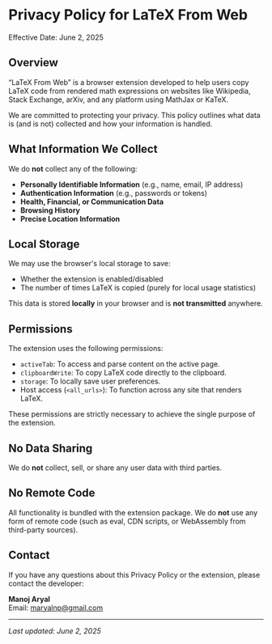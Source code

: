 # Privacy Policy for LaTeX From Web

Effective Date: June 2, 2025

## Overview

“LaTeX From Web” is a browser extension developed to help users copy LaTeX code from rendered math expressions on websites like Wikipedia, Stack Exchange, arXiv, and any platform using MathJax or KaTeX.

We are committed to protecting your privacy. This policy outlines what data is (and is not) collected and how your information is handled.

## What Information We Collect

We do **not** collect any of the following:

- **Personally Identifiable Information** (e.g., name, email, IP address)
- **Authentication Information** (e.g., passwords or tokens)
- **Health, Financial, or Communication Data**
- **Browsing History**
- **Precise Location Information**

## Local Storage

We may use the browser's local storage to save:

- Whether the extension is enabled/disabled
- The number of times LaTeX is copied (purely for local usage statistics)

This data is stored **locally** in your browser and is **not transmitted** anywhere.

## Permissions

The extension uses the following permissions:

- `activeTab`: To access and parse content on the active page.
- `clipboardWrite`: To copy LaTeX code directly to the clipboard.
- `storage`: To locally save user preferences.
- Host access (`<all_urls>`): To function across any site that renders LaTeX.

These permissions are strictly necessary to achieve the single purpose of the extension.

## No Data Sharing

We do **not** collect, sell, or share any user data with third parties.

## No Remote Code

All functionality is bundled with the extension package. We do **not** use any form of remote code (such as eval, CDN scripts, or WebAssembly from third-party sources).

## Contact

If you have any questions about this Privacy Policy or the extension, please contact the developer:

**Manoj Aryal**  
Email: maryalnp@gmail.com

---

_Last updated: June 2, 2025_
